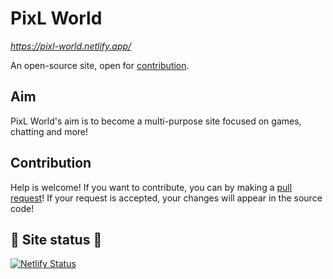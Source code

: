 # PixL World

*https://pixl-world.netlify.app/*

An open-source site, open for [contribution](https://github.com/Soham485/PixL-World#contribution).

## Aim

PixL World's aim is to become a multi-purpose site focused on games, chatting and more!

## Contribution

Help is welcome! If you want to contribute, you can by making a [pull request](https://github.com/Soham485/PixL-World/pulls)! If your request is accepted, your changes will appear in the source code!

## 🚥 Site status 🚥

[![Netlify Status](https://api.netlify.com/api/v1/badges/29d5ce76-53a3-48f7-a471-67e449611ac8/deploy-status)](https://pixl-world.netlify.app/)
